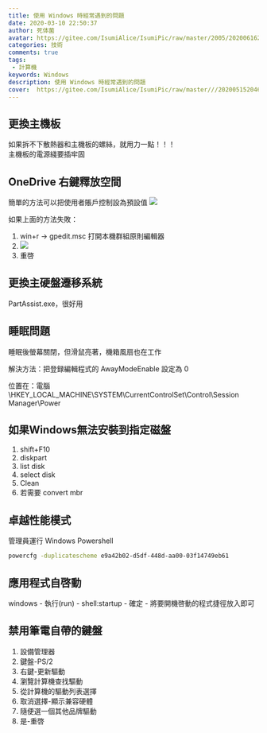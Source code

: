 ```yaml
---
title: 使用 Windows 時經常遇到的問題
date: 2020-03-10 22:50:37
author: 死体菌
avatar: https://gitee.com/IsumiAlice/IsumiPic/raw/master/2005/20200616222058.jpg
categories: 技術
comments: true
tags: 
 - 計算機
keywords: Windows
description: 使用 Windows 時經常遇到的問題
cover:  https://gitee.com/IsumiAlice/IsumiPic/raw/master///20200515204625.jpg
---
```

## 更換主機板

如果拆不下散熱器和主機板的螺絲，就用力一點！！！  
主機板的電源綫要插牢固

## OneDrive 右鍵釋放空間

簡單的方法可以把使用者賬戶控制設為預設值
![](https://raw.githubusercontent.com/IsumiAlice/IsumiPic/master/20200422002908.jpg)

如果上面的方法失敗：
1. win+r -> gpedit.msc 打開本機群組原則編輯器
2. ![](https://raw.githubusercontent.com/IsumiAlice/IsumiPic/master/20200422002548.jpg)
3. 重啓

## 更換主硬盤遷移系統

PartAssist.exe，很好用

## 睡眠問題

睡眠後螢幕關閉，但滑鼠亮著，機箱風扇也在工作

解決方法：把登録編輯程式的 AwayModeEnable 設定為 0

位置在：電腦\HKEY_LOCAL_MACHINE\SYSTEM\CurrentControlSet\Control\Session Manager\Power

## 如果Windows無法安裝到指定磁盤

1. shift+F10
2. diskpart
3. list disk
4. select disk 
5. Clean
6. 若需要 convert mbr

## 卓越性能模式
管理員運行 Windows Powershell  
```bash
powercfg -duplicatescheme e9a42b02-d5df-448d-aa00-03f14749eb61
```

## 應用程式自啓動

 windows - 執行(run) - shell:startup - 確定 - 將要開機啓動的程式捷徑放入即可 

## 禁用筆電自帶的鍵盤

1. 設備管理器
2. 鍵盤-PS/2
3. 右鍵-更新驅動
4. 瀏覽計算機查找驅動
5. 從計算機的驅動列表選擇
6. 取消選擇-顯示兼容硬體
7. 隨便選一個其他品牌驅動
8. 是-重啓